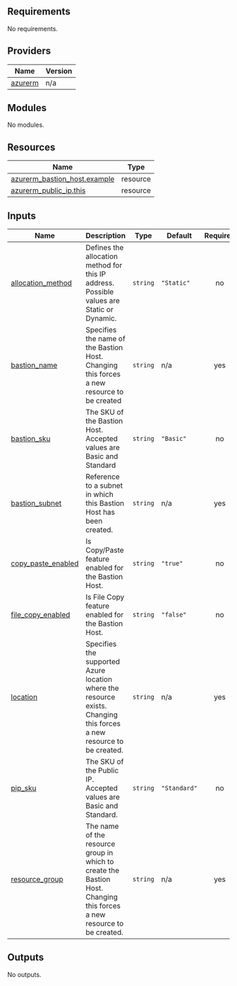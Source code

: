 ## Requirements

No requirements.

## Providers

| Name | Version |
|------|---------|
| <a name="provider_azurerm"></a> [azurerm](#provider\_azurerm) | n/a |

## Modules

No modules.

## Resources

| Name | Type |
|------|------|
| [azurerm_bastion_host.example](https://registry.terraform.io/providers/hashicorp/azurerm/latest/docs/resources/bastion_host) | resource |
| [azurerm_public_ip.this](https://registry.terraform.io/providers/hashicorp/azurerm/latest/docs/resources/public_ip) | resource |

## Inputs

| Name | Description | Type | Default | Required |
|------|-------------|------|---------|:--------:|
| <a name="input_allocation_method"></a> [allocation\_method](#input\_allocation\_method) | Defines the allocation method for this IP address. Possible values are Static or Dynamic. | `string` | `"Static"` | no |
| <a name="input_bastion_name"></a> [bastion\_name](#input\_bastion\_name) | Specifies the name of the Bastion Host. Changing this forces a new resource to be created | `string` | n/a | yes |
| <a name="input_bastion_sku"></a> [bastion\_sku](#input\_bastion\_sku) | The SKU of the Bastion Host. Accepted values are Basic and Standard | `string` | `"Basic"` | no |
| <a name="input_bastion_subnet"></a> [bastion\_subnet](#input\_bastion\_subnet) | Reference to a subnet in which this Bastion Host has been created. | `string` | n/a | yes |
| <a name="input_copy_paste_enabled"></a> [copy\_paste\_enabled](#input\_copy\_paste\_enabled) | Is Copy/Paste feature enabled for the Bastion Host. | `string` | `"true"` | no |
| <a name="input_file_copy_enabled"></a> [file\_copy\_enabled](#input\_file\_copy\_enabled) | Is File Copy feature enabled for the Bastion Host. | `string` | `"false"` | no |
| <a name="input_location"></a> [location](#input\_location) | Specifies the supported Azure location where the resource exists. Changing this forces a new resource to be created. | `string` | n/a | yes |
| <a name="input_pip_sku"></a> [pip\_sku](#input\_pip\_sku) | The SKU of the Public IP. Accepted values are Basic and Standard. | `string` | `"Standard"` | no |
| <a name="input_resource_group"></a> [resource\_group](#input\_resource\_group) | The name of the resource group in which to create the Bastion Host. Changing this forces a new resource to be created. | `string` | n/a | yes |

## Outputs

No outputs.
